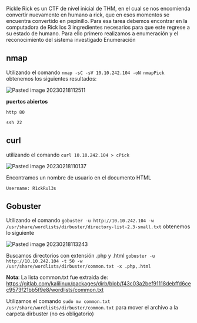 Pickle Rick es un CTF de nivel inicial de THM, en el cual se nos encomienda convertir nuevamente en humano a rick, que en esos momentos se encuentra convertido en pepinillo. Para esa tarea debemos encontrar en la computadora de Rick los 3 ingredientes necesarios para que este regrese a su estado de humano.
Para ello primero realizamos a enumeración y el reconocimiento del sistema investigado
Enumeración
## nmap
Utilizando el comando `nmap -sC -sV 10.10.242.104 -oN nmapPick` obtenemos los siguientes resultados:

![Pasted image 20230218112511](https://user-images.githubusercontent.com/24280145/222928607-be1992f4-4dd1-4fa3-90a8-a47f34a60522.png)

**puertos abiertos**

`http 80`

`ssh 22`

## curl
utilizando el comando  `curl 10.10.242.104 > cPick`

![Pasted image 20230218110137](https://user-images.githubusercontent.com/24280145/222929129-a3ba3365-6c73-4dac-93e1-e80f1da6bb2b.png)

Encontramos un nombre de usuario en el documento HTML 

`Username: R1ckRul3s`


## Gobuster
Utilizando el comando `gobuster -u http://10.10.242.104 -w /usr/share/wordlists/dirbuster/directory-list-2.3-small.txt` obtenemos lo siguiente

![Pasted image 20230218113243](https://user-images.githubusercontent.com/24280145/222929984-b355969d-1b50-49a6-a771-f3c85499b9b2.png)

Buscamos directorios con extensión .php y .html  `gobuster -u http://10.10.242.104 -t 50 -w /usr/share/wordlists/dirbuster/common.txt -x .php,.html`

**Nota**: La lista common.txt fue extraida de: https://gitlab.com/kalilinux/packages/dirb/blob/f43c03a2bef91118debffd6cec9573f21bb5f9e8/wordlists/common.txt

Utilizamos el comando `sudo mv common.txt /usr/share/wordlists/dirbuster/common.txt` para mover el archivo a la carpeta dirbuster (no es obligatorio)

